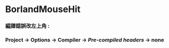 # BorlandMouseHit

### 編譯錯誤改左上角 : 
### **Project -> Options -> Compiler -> ***Pre-compiled headers*** -> none** 
